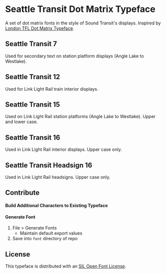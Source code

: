 # Seattle Transit Dot Matrix Typeface

A set of dot matrix fonts in the style of Sound Transit's displays. Inspired by [London TFL Dot Matrix Typeface](https://github.com/petykowski/London-Underground-Dot-Matrix-Typeface).

## Seattle Transit 7

Used for secondary text on station platform displays (Angle Lake to Westlake).

## Seattle Transit 12

Used for Link Light Rail train interior displays.

## Seattle Transit 15

Used on Link Light Rail station platforms (Angle Lake to Westlake). Upper and lower case.

## Seattle Transit 16

Used in Link Light Rail interior displays. Upper case only.

## Seattle Transit Headsign 16

Used in Link Light Rail headsigns. Upper case only.

## Contribute

#### Build Additional Characters to Existing Typeface


#### Generate Font
1. File > Generate Fonts
   - Maintain default export values
2. Save into `font` directory of repo 

## License

This typeface is distributed with an [SIL Open Font License](http://scripts.sil.org/OFL).